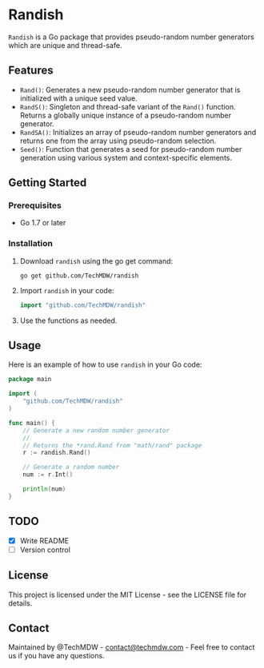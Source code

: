 # Randish

`Randish` is a Go package that provides pseudo-random number generators which are unique and thread-safe.

## Features

- `Rand()`: Generates a new pseudo-random number generator that is initialized with a unique seed value.
- `RandS()`: Singleton and thread-safe variant of the `Rand()` function. Returns a globally unique instance of a pseudo-random number generator.
- `RandSA()`: Initializes an array of pseudo-random number generators and returns one from the array using pseudo-random selection.
- `Seed()`: Function that generates a seed for pseudo-random number generation using various system and context-specific elements.

## Getting Started

### Prerequisites

- Go 1.7 or later

### Installation

1. Download `randish` using the go get command:
   ```
   go get github.com/TechMDW/randish
   ```
2. Import `randish` in your code:
   ```go
   import "github.com/TechMDW/randish"
   ```
3. Use the functions as needed.

## Usage

Here is an example of how to use `randish` in your Go code:

```go
package main

import (
    "github.com/TechMDW/randish"
)

func main() {
    // Generate a new random number generator
    //
    // Returns the *rand.Rand from "math/rand" package
    r := randish.Rand()

    // Generate a random number
    num := r.Int()

    println(num)
}
```

## TODO

- [x] Write README
- [ ] Version control

## License

This project is licensed under the MIT License - see the LICENSE file for details.

## Contact

Maintained by @TechMDW - contact@techmdw.com - Feel free to contact us if you have any questions.
